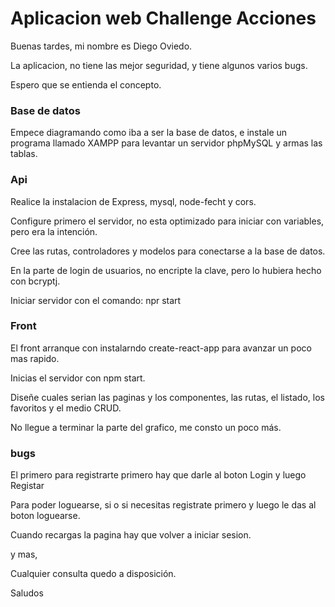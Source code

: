# Aplicacion web Challenge Acciones

Buenas tardes, mi nombre es Diego Oviedo.

La aplicacion, no tiene las mejor seguridad, y tiene algunos varios bugs.

Espero que se entienda el concepto.


### Base de datos

Empece diagramando como iba a ser la base de datos, e instale un programa llamado XAMPP para levantar un servidor phpMySQL y armas las tablas.


### Api

Realice la instalacion de Express, mysql, node-fecht y cors.

Configure primero el servidor, no esta optimizado para iniciar con variables, pero era la intención.

Cree las rutas, controladores y modelos para conectarse a la base de datos.

En la parte de login de usuarios, no encripte la clave, pero lo hubiera hecho con bcryptj.

Iniciar servidor con el comando: npr start


### Front

El front arranque con instalarndo create-react-app para avanzar un poco mas rapido.

Inicias el servidor con npm start.

Diseñe cuales serian las paginas y los componentes, las rutas, el listado, los favoritos y el medio CRUD.

No llegue a terminar la parte del grafico, me consto un poco más.



### bugs

El primero para registrarte primero hay que darle al boton Login y luego Registar

Para poder loguearse, si o si necesitas registrate primero y luego le das al boton loguearse.

Cuando recargas la pagina hay que volver a iniciar sesion.

y mas,


Cualquier consulta quedo a disposición.

Saludos